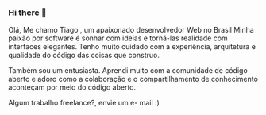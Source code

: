 ### Hi there 👋


Olá, Me chamo Tiago , um apaixonado desenvolvedor Web no Brasil Minha paixão por software é sonhar com ideias e torná-las realidade com interfaces elegantes. Tenho muito cuidado com a experiência, arquitetura e qualidade do código das coisas que construo.

Também sou um entusiasta. Aprendi muito com a comunidade de código aberto e adoro como a colaboração e o compartilhamento de conhecimento aconteçam por meio do código aberto.

Algum trabalho freelance?, envie um e- mail :)
<!--
**tgvieira/tgvieira** is a ✨ _special_ ✨ repository because its `README.md` (this file) appears on your GitHub profile.

Here are some ideas to get you started:

- 🔭 I’m currently working on ...
- 🌱 I’m currently learning ...
- 👯 I’m looking to collaborate on ...
- 🤔 I’m looking for help with ...
- 💬 Ask me about ...
- 📫 How to reach me: ...
- 😄 Pronouns: ...
- ⚡ Fun fact: ...
-->
